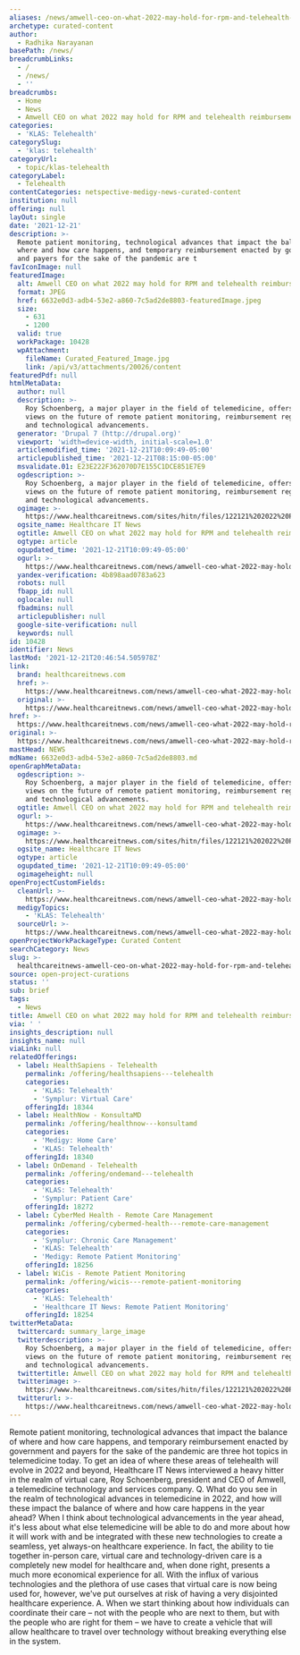 ```yaml
---
aliases: /news/amwell-ceo-on-what-2022-may-hold-for-rpm-and-telehealth-reimbursement
archetype: curated-content
author:
  - Radhika Narayanan
basePath: /news/
breadcrumbLinks:
  - /
  - /news/
  - ''
breadcrumbs:
  - Home
  - News
  - Amwell CEO on what 2022 may hold for RPM and telehealth reimbursement
categories:
  - 'KLAS: Telehealth'
categorySlug:
  - 'klas: telehealth'
categoryUrl:
  - topic/klas-telehealth
categoryLabel:
  - Telehealth
contentCategories: netspective-medigy-news-curated-content
institution: null
offering: null
layOut: single
date: '2021-12-21'
description: >-
  Remote patient monitoring, technological advances that impact the balance of
  where and how care happens, and temporary reimbursement enacted by government
  and payers for the sake of the pandemic are t
favIconImage: null
featuredImage:
  alt: Amwell CEO on what 2022 may hold for RPM and telehealth reimbursement
  format: JPEG
  href: 6632e0d3-adb4-53e2-a860-7c5ad2de8803-featuredImage.jpeg
  size:
    - 631
    - 1200
  valid: true
  workPackage: 10428
  wpAttachment:
    fileName: Curated_Featured_Image.jpg
    link: /api/v3/attachments/20026/content
featuredPdf: null
htmlMetaData:
  author: null
  description: >-
    Roy Schoenberg, a major player in the field of telemedicine, offers his
    views on the future of remote patient monitoring, reimbursement regulation
    and technological advancements.
  generator: 'Drupal 7 (http://drupal.org)'
  viewport: 'width=device-width, initial-scale=1.0'
  articlemodified_time: '2021-12-21T10:09:49-05:00'
  articlepublished_time: '2021-12-21T08:15:00-05:00'
  msvalidate.01: E23E222F362070D7E155C1DCE851E7E9
  ogdescription: >-
    Roy Schoenberg, a major player in the field of telemedicine, offers his
    views on the future of remote patient monitoring, reimbursement regulation
    and technological advancements.
  ogimage: >-
    https://www.healthcareitnews.com/sites/hitn/files/122121%202022%20Predictions%20Telemed%20Amwell%201200.jpg
  ogsite_name: Healthcare IT News
  ogtitle: Amwell CEO on what 2022 may hold for RPM and telehealth reimbursement
  ogtype: article
  ogupdated_time: '2021-12-21T10:09:49-05:00'
  ogurl: >-
    https://www.healthcareitnews.com/news/amwell-ceo-what-2022-may-hold-rpm-and-telehealth-reimbursement
  yandex-verification: 4b898aad0783a623
  robots: null
  fbapp_id: null
  oglocale: null
  fbadmins: null
  articlepublisher: null
  google-site-verification: null
  keywords: null
id: 10428
identifier: News
lastMod: '2021-12-21T20:46:54.505978Z'
link:
  brand: healthcareitnews.com
  href: >-
    https://www.healthcareitnews.com/news/amwell-ceo-what-2022-may-hold-rpm-and-telehealth-reimbursement
  original: >-
    https://www.healthcareitnews.com/news/amwell-ceo-what-2022-may-hold-rpm-and-telehealth-reimbursement
href: >-
  https://www.healthcareitnews.com/news/amwell-ceo-what-2022-may-hold-rpm-and-telehealth-reimbursement
original: >-
  https://www.healthcareitnews.com/news/amwell-ceo-what-2022-may-hold-rpm-and-telehealth-reimbursement
mastHead: NEWS
mdName: 6632e0d3-adb4-53e2-a860-7c5ad2de8803.md
openGraphMetaData:
  ogdescription: >-
    Roy Schoenberg, a major player in the field of telemedicine, offers his
    views on the future of remote patient monitoring, reimbursement regulation
    and technological advancements.
  ogtitle: Amwell CEO on what 2022 may hold for RPM and telehealth reimbursement
  ogurl: >-
    https://www.healthcareitnews.com/news/amwell-ceo-what-2022-may-hold-rpm-and-telehealth-reimbursement
  ogimage: >-
    https://www.healthcareitnews.com/sites/hitn/files/122121%202022%20Predictions%20Telemed%20Amwell%201200.jpg
  ogsite_name: Healthcare IT News
  ogtype: article
  ogupdated_time: '2021-12-21T10:09:49-05:00'
  ogimageheight: null
openProjectCustomFields:
  cleanUrl: >-
    https://www.healthcareitnews.com/news/amwell-ceo-what-2022-may-hold-rpm-and-telehealth-reimbursement
  medigyTopics:
    - 'KLAS: Telehealth'
  sourceUrl: >-
    https://www.healthcareitnews.com/news/amwell-ceo-what-2022-may-hold-rpm-and-telehealth-reimbursement
openProjectWorkPackageType: Curated Content
searchCategory: News
slug: >-
  healthcareitnews-amwell-ceo-on-what-2022-may-hold-for-rpm-and-telehealth-reimbursement
source: open-project-curations
status: ''
sub: brief
tags:
  - News
title: Amwell CEO on what 2022 may hold for RPM and telehealth reimbursement
via: ' '
insights_description: null
insights_name: null
viaLink: null
relatedOfferings:
  - label: HealthSapiens - Telehealth
    permalink: /offering/healthsapiens---telehealth
    categories:
      - 'KLAS: Telehealth'
      - 'Symplur: Virtual Care'
    offeringId: 18344
  - label: HealthNow - KonsultaMD
    permalink: /offering/healthnow---konsultamd
    categories:
      - 'Medigy: Home Care'
      - 'KLAS: Telehealth'
    offeringId: 18340
  - label: OnDemand - Telehealth
    permalink: /offering/ondemand---telehealth
    categories:
      - 'KLAS: Telehealth'
      - 'Symplur: Patient Care'
    offeringId: 18272
  - label: CyberMed Health - Remote Care Management
    permalink: /offering/cybermed-health---remote-care-management
    categories:
      - 'Symplur: Chronic Care Management'
      - 'KLAS: Telehealth'
      - 'Medigy: Remote Patient Monitoring'
    offeringId: 18256
  - label: WiCis - Remote Patient Monitoring
    permalink: /offering/wicis---remote-patient-monitoring
    categories:
      - 'KLAS: Telehealth'
      - 'Healthcare IT News: Remote Patient Monitoring'
    offeringId: 18254
twitterMetaData:
  twittercard: summary_large_image
  twitterdescription: >-
    Roy Schoenberg, a major player in the field of telemedicine, offers his
    views on the future of remote patient monitoring, reimbursement regulation
    and technological advancements.
  twittertitle: Amwell CEO on what 2022 may hold for RPM and telehealth reimbursement
  twitterimage: >-
    https://www.healthcareitnews.com/sites/hitn/files/122121%202022%20Predictions%20Telemed%20Amwell%201200.jpg
  twitterurl: >-
    https://www.healthcareitnews.com/news/amwell-ceo-what-2022-may-hold-rpm-and-telehealth-reimbursement
---
```

<p>Remote patient monitoring, technological advances that impact the balance of where and how care happens, and temporary reimbursement enacted by government and payers for the sake of the pandemic are three hot topics in telemedicine today.
To get an idea of where these areas of telehealth will evolve in 2022 and beyond, Healthcare IT News interviewed a heavy hitter in the realm of virtual care, Roy Schoenberg, president and CEO of Amwell, a telemedicine technology and services company.
Q. What do you see in the realm of technological advances in telemedicine in 2022, and how will these impact the balance of where and how care happens in the year ahead?
When I think about technological advancements in the year ahead, it's less about what else telemedicine will be able to do and more about how it will work with and be integrated with these new technologies to create a seamless, yet always-on healthcare experience.
In fact, the ability to tie together in-person care, virtual care and technology-driven care is a completely new model for healthcare and, when done right, presents a much more economical experience for all.
With the influx of various technologies and the plethora of use cases that virtual care is now being used for, however, we've put ourselves at risk of having a very disjointed healthcare experience.
A. When we start thinking about how individuals can coordinate their care – not with the people who are next to them, but with the people who are right for them – we have to create a vehicle that will allow healthcare to travel over technology without breaking everything else in the system.</p>